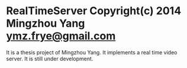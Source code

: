 RealTimeServer
Copyright(c) 2014 Mingzhou Yang <ymz.frye@gmail.com>
==============
It is a thesis project of Mingzhou Yang.
It implements a real time video server.
It is still under development.
